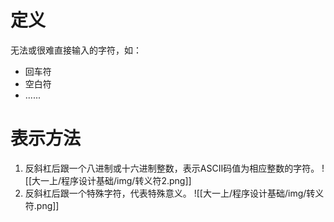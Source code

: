 # 定义
无法或很难直接输入的字符，如：
- 回车符
- 空白符
- ......

# 表示方法
1. 反斜杠后跟一个八进制或十六进制整数，表示ASCII码值为相应整数的字符。
![[大一上/程序设计基础/img/转义符2.png]]
2. 反斜杠后跟一个特殊字符，代表特殊意义。
![[大一上/程序设计基础/img/转义符.png]]